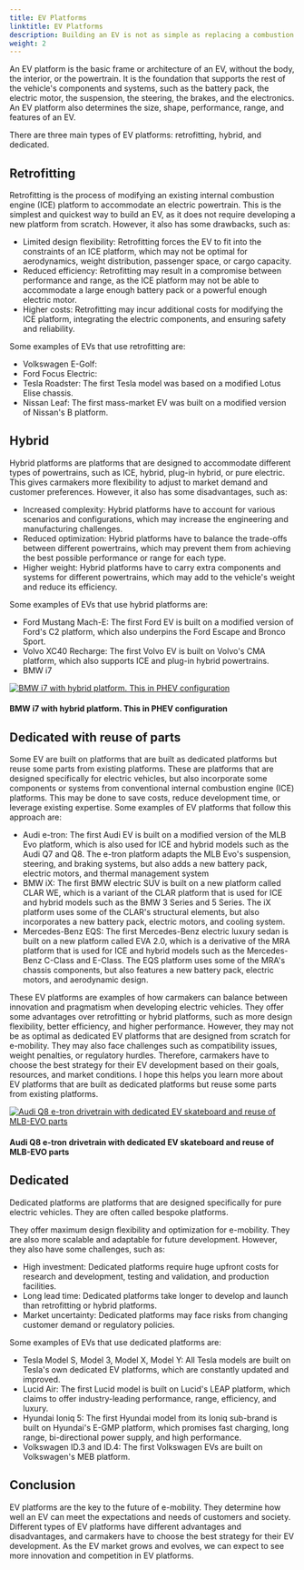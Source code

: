```yaml
---
title: EV Platforms
linktitle: EV Platforms
description: Building an EV is not as simple as replacing a combustion engine with an electric motor and a battery pack. EVs require a different approach to design, engineering, and manufacturing, which is where EV platforms come in.
weight: 2
---
```

<!-- markdownlint-disable MD033 -->

An EV platform is the basic frame or architecture of an EV, without the body, the interior, or the powertrain. It is the foundation that supports the rest of the vehicle's components and systems, such as the battery pack, the electric motor, the suspension, the steering, the brakes, and the electronics. An EV platform also determines the size, shape, performance, range, and features of an EV.

There are three main types of EV platforms: retrofitting, hybrid, and dedicated.

## Retrofitting

Retrofitting is the process of modifying an existing internal combustion engine (ICE) platform to accommodate an electric powertrain. This is the simplest and quickest way to build an EV, as it does not require developing a new platform from scratch. However, it also has some drawbacks, such as:

- Limited design flexibility: Retrofitting forces the EV to fit into the constraints of an ICE platform, which may not be optimal for aerodynamics, weight distribution, passenger space, or cargo capacity.
- Reduced efficiency: Retrofitting may result in a compromise between performance and range, as the ICE platform may not be able to accommodate a large enough battery pack or a powerful enough electric motor.
- Higher costs: Retrofitting may incur additional costs for modifying the ICE platform, integrating the electric components, and ensuring safety and reliability.

Some examples of EVs that use retrofitting are:

- Volkswagen E-Golf:
- Ford Focus Electric: 
- Tesla Roadster: The first Tesla model was based on a modified Lotus Elise chassis.
- Nissan Leaf: The first mass-market EV was built on a modified version of Nissan's B platform.

## Hybrid

Hybrid platforms are platforms that are designed to accommodate different types of powertrains, such as ICE, hybrid, plug-in hybrid, or pure electric. This gives carmakers more flexibility to adjust to market demand and customer preferences. However, it also has some disadvantages, such as:

- Increased complexity: Hybrid platforms have to account for various scenarios and configurations, which may increase the engineering and manufacturing challenges.
- Reduced optimization: Hybrid platforms have to balance the trade-offs between different powertrains, which may prevent them from achieving the best possible performance or range for each type.
- Higher weight: Hybrid platforms have to carry extra components and systems for different powertrains, which may add to the vehicle's weight and reduce its efficiency.

Some examples of EVs that use hybrid platforms are:

- Ford Mustang Mach-E: The first Ford EV is built on a modified version of Ford's C2 platform, which also underpins the Ford Escape and Bronco Sport.
- Volvo XC40 Recharge: The first Volvo EV is built on Volvo's CMA platform, which also supports ICE and plug-in hybrid powertrains.
- BMW i7


<figur>
    <a href="https://media.evkx.net/multimedia/technology/platforms/bmw7_1.jpg">
    <img src="https://media.evkx.net/multimedia/technology/platforms/bmw7_1_st.jpg" alt="BMW i7 with hybrid platform. This in PHEV configuration" title="BMW i7 with hybrid platform. This in PHEV configuration">
    </a>
    <figcaption><h4>BMW i7 with hybrid platform. This in PHEV configuration</h4></figcaption>
</figur>


## Dedicated with reuse of parts

Some EV are built on platforms that are built as dedicated platforms but reuse some parts from existing platforms. These are platforms that are designed specifically for electric vehicles, 
but also incorporate some components or systems from conventional internal combustion engine (ICE) platforms. This may be done to save costs, reduce development time, or leverage existing expertise. Some examples of EV platforms that follow this approach are:

- Audi e-tron: The first Audi EV is built on a modified version of the MLB Evo platform, which is also used for ICE and hybrid models such as the Audi Q7 and Q8. The e-tron platform adapts the MLB Evo's suspension, steering, and braking systems, but also adds a new battery pack, electric motors, and thermal management system
- BMW iX: The first BMW electric SUV is built on a new platform called CLAR WE, which is a variant of the CLAR platform that is used for ICE and hybrid models such as the BMW 3 Series and 5 Series. The iX platform uses some of the CLAR's structural elements, but also incorporates a new battery pack, electric motors, and cooling system.
- Mercedes-Benz EQS: The first Mercedes-Benz electric luxury sedan is built on a new platform called EVA 2.0, which is a derivative of the MRA platform that is used for ICE and hybrid models such as the Mercedes-Benz C-Class and E-Class. The EQS platform uses some of the MRA's chassis components, but also features a new battery pack, electric motors, and aerodynamic design.

These EV platforms are examples of how carmakers can balance between innovation and pragmatism when developing electric vehicles. They offer some advantages over retrofitting or hybrid platforms, such as more design flexibility, better efficiency, and higher performance. However, they may not be as optimal as dedicated EV platforms that are designed from scratch for e-mobility. They may also face challenges such as compatibility issues, weight penalties, or regulatory hurdles. Therefore, carmakers have to choose the best strategy for their EV development based on their goals, resources, and market conditions. I hope this helps you learn more about EV platforms that are built as dedicated platforms but reuse some parts from existing platforms. 

<figur>
    <a href="https://media.evkx.net/multimedia/technology/platforms/audiq8_1.jpg">
    <img src="https://media.evkx.net/multimedia/technology/platforms/audiq8_1_st.jpg" alt="Audi Q8 e-tron drivetrain with dedicated EV skateboard and reuse of MLB-EVO parts" title="Audi Q8 e-tron drivetrain with dedicated EV skateboard and reuse of MLB-EVO parts">
    </a>
    <figcaption><h4>Audi Q8 e-tron drivetrain with dedicated EV skateboard and reuse of MLB-EVO parts</h4></figcaption>
</figur>



## Dedicated

Dedicated platforms are platforms that are designed specifically for pure electric vehicles.  They are often called bespoke platforms.

They offer maximum design flexibility and optimization for e-mobility.
They are also more scalable and adaptable for future development. However, they also have some challenges, such as:

- High investment: Dedicated platforms require huge upfront costs for research and development, testing and validation, and production facilities.
- Long lead time: Dedicated platforms take longer to develop and launch than retrofitting or hybrid platforms.
- Market uncertainty: Dedicated platforms may face risks from changing customer demand or regulatory policies.

Some examples of EVs that use dedicated platforms are:

- Tesla Model S, Model 3, Model X, Model Y: All Tesla models are built on Tesla's own dedicated EV platforms, which are constantly updated and improved.
- Lucid Air: The first Lucid model is built on Lucid's LEAP platform, which claims to offer industry-leading performance, range, efficiency, and luxury.
- Hyundai Ioniq 5: The first Hyundai model from its Ioniq sub-brand is built on Hyundai's E-GMP platform, which promises fast charging, long range, bi-directional power supply, and high performance.
- Volkswagen ID.3 and ID.4: The first Volkswagen EVs are built on Volkswagen's MEB platform.




## Conclusion

EV platforms are the key to the future of e-mobility. They determine how well an EV can meet the expectations and needs of customers and society. Different types of EV platforms have different advantages and disadvantages, and carmakers have to choose the best strategy for their EV development. As the EV market grows and evolves, we can expect to see more innovation and competition in EV platforms.

